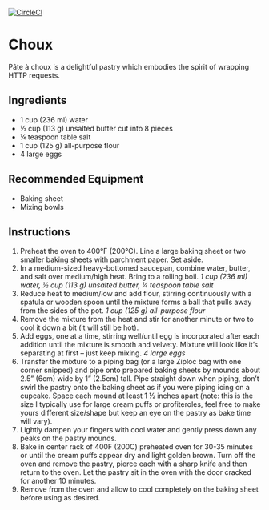 [![CircleCI](https://dl.circleci.com/status-badge/img/gh/ericmeyer/choux/tree/main.svg?style=svg)](https://dl.circleci.com/status-badge/redirect/gh/ericmeyer/choux/tree/main)

# Choux

Pâte à choux is a delightful pastry which embodies the spirit of wrapping HTTP requests.

## Ingredients

 * 1 cup (236 ml) water
 * ½ cup (113 g) unsalted butter cut into 8 pieces
 * ¼ teaspoon table salt
 * 1 cup (125 g) all-purpose flour
 * 4 large eggs

## Recommended Equipment

 * Baking sheet
 * Mixing bowls

## Instructions

1. Preheat the oven to 400°F (200°C). Line a large baking sheet or two smaller baking sheets with parchment paper. Set aside.
2. In a medium-sized heavy-bottomed saucepan, combine water, butter, and salt over medium/high heat. Bring to a rolling boil.
*1 cup (236 ml) water, ½ cup (113 g) unsalted butter, ¼ teaspoon table salt*
3. Reduce heat to medium/low and add flour, stirring continuously with a spatula or wooden spoon until the mixture forms a ball that pulls away from the sides of the pot.
*1 cup (125 g) all-purpose flour*
4. Remove the mixture from the heat and stir for another minute or two to cool it down a bit (it will still be hot).
5. Add eggs, one at a time, stirring well/until egg is incorporated after each addition until the mixture is smooth and velvety. Mixture will look like it’s separating at first – just keep mixing.
*4 large eggs*
6. Transfer the mixture to a piping bag (or a large Ziploc bag with one corner snipped) and pipe onto prepared baking sheets by mounds about 2.5” (6cm) wide by 1” (2.5cm) tall. Pipe straight down when piping, don’t swirl the pastry onto the baking sheet as if you were piping icing on a cupcake. Space each mound at least 1 ½ inches apart (note: this is the size I typically use for large cream puffs or profiteroles, feel free to make yours different size/shape but keep an eye on the pastry as bake time will vary).
7. Lightly dampen your fingers with cool water and gently press down any peaks on the pastry mounds.
8. Bake in center rack of 400F (200C) preheated oven for 30-35 minutes or until the cream puffs appear dry and light golden brown. Turn off the oven and remove the pastry, pierce each with a sharp knife and then return to the oven. Let the pastry sit in the oven with the door cracked for another 10 minutes.
9. Remove from the oven and allow to cool completely on the baking sheet before using as desired.
